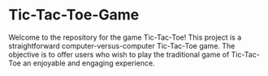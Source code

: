 # Tic-Tac-Toe-Game
Welcome to the repository for the game Tic-Tac-Toe! This project is a straightforward computer-versus-computer Tic-Tac-Toe game. The objective is to offer users who wish to play the traditional game of Tic-Tac-Toe an enjoyable and engaging experience.
